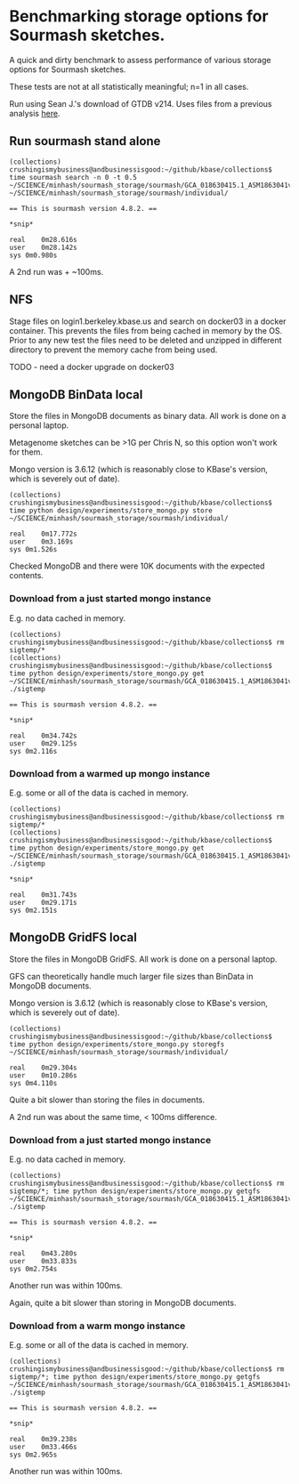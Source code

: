 # Benchmarking storage options for Sourmash sketches.

A quick and dirty benchmark to assess performance of various storage options for Sourmash
sketches.

These tests are not at all statistically meaningful; n=1 in all cases.

Run using Sean J.'s download of GTDB v214. Uses files from a previous analysis
[here](./benchmarking_mash_vs_sourmash.md).

## Run sourmash stand alone

```
(collections) crushingismybusiness@andbusinessisgood:~/github/kbase/collections$ time sourmash search -n 0 -t 0.5  ~/SCIENCE/minhash/sourmash_storage/sourmash/GCA_018630415.1_ASM1863041v1_genomic.fna.gz.sig ~/SCIENCE/minhash/sourmash_storage/sourmash/individual/

== This is sourmash version 4.8.2. ==

*snip*

real	0m28.616s
user	0m28.142s
sys	0m0.980s
```

A 2nd run was + ~100ms.

## NFS

Stage files on login1.berkeley.kbase.us and search on docker03 in a docker container.
This prevents the files from being cached in memory by the OS. Prior to any new test the files
need to be deleted and unzipped in different directory to prevent the memory cache from being used.

TODO - need a docker upgrade on docker03

## MongoDB BinData local

Store the files in MongoDB documents as binary data. All work is done on a personal laptop.

Metagenome sketches can be >1G per Chris N, so this option won't work for them.

Mongo version is 3.6.12 (which is reasonably close to KBase's version, which is severely out
of date).

```
(collections) crushingismybusiness@andbusinessisgood:~/github/kbase/collections$ time python design/experiments/store_mongo.py store ~/SCIENCE/minhash/sourmash_storage/sourmash/individual/

real	0m17.772s
user	0m3.169s
sys	0m1.526s
```

Checked MongoDB and there were 10K documents with the expected contents.

### Download from a just started mongo instance

E.g. no data cached in memory.

```
(collections) crushingismybusiness@andbusinessisgood:~/github/kbase/collections$ rm sigtemp/*
(collections) crushingismybusiness@andbusinessisgood:~/github/kbase/collections$ time python design/experiments/store_mongo.py get ~/SCIENCE/minhash/sourmash_storage/sourmash/GCA_018630415.1_ASM1863041v1_genomic.fna.gz.sig ./sigtemp

== This is sourmash version 4.8.2. ==

*snip*

real	0m34.742s
user	0m29.125s
sys	0m2.116s
```

### Download from a warmed up mongo instance

E.g. some or all of the data is cached in memory.

```
(collections) crushingismybusiness@andbusinessisgood:~/github/kbase/collections$ rm sigtemp/*
(collections) crushingismybusiness@andbusinessisgood:~/github/kbase/collections$ time python design/experiments/store_mongo.py get ~/SCIENCE/minhash/sourmash_storage/sourmash/GCA_018630415.1_ASM1863041v1_genomic.fna.gz.sig ./sigtemp

*snip*

real	0m31.743s
user	0m29.171s
sys	0m2.151s
```

## MongoDB GridFS local

Store the files in MongoDB GridFS. All work is done on a personal laptop.

GFS can theoretically handle much larger file sizes than BinData in MongoDB documents.

Mongo version is 3.6.12 (which is reasonably close to KBase's version, which is severely out
of date).

```
(collections) crushingismybusiness@andbusinessisgood:~/github/kbase/collections$ time python design/experiments/store_mongo.py storegfs ~/SCIENCE/minhash/sourmash_storage/sourmash/individual/

real	0m29.304s
user	0m10.286s
sys	0m4.110s
```

Quite a bit slower than storing the files in documents.

A 2nd run was about the same time, < 100ms difference.


### Download from a just started mongo instance

E.g. no data cached in memory.

```
(collections) crushingismybusiness@andbusinessisgood:~/github/kbase/collections$ rm sigtemp/*; time python design/experiments/store_mongo.py getgfs ~/SCIENCE/minhash/sourmash_storage/sourmash/GCA_018630415.1_ASM1863041v1_genomic.fna.gz.sig ./sigtemp

== This is sourmash version 4.8.2. ==

*snip*

real	0m43.280s
user	0m33.833s
sys	0m2.754s
```

Another run was within 100ms.

Again, quite a bit slower than storing in MongoDB documents.

### Download from a warm mongo instance

E.g. some or all of the data is cached in memory.

```
(collections) crushingismybusiness@andbusinessisgood:~/github/kbase/collections$ rm sigtemp/*; time python design/experiments/store_mongo.py getgfs ~/SCIENCE/minhash/sourmash_storage/sourmash/GCA_018630415.1_ASM1863041v1_genomic.fna.gz.sig ./sigtemp

== This is sourmash version 4.8.2. ==

*snip*

real	0m39.238s
user	0m33.466s
sys	0m2.965s
```

Another run was within 100ms.
